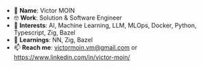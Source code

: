 - 👋 **Name**: Victor MOIN
- 🤓 **Work**: Solution & Software Engineer
- 👀 **Interests**: AI, Machine Learning, LLM, MLOps, Docker, Python, Typescript, Zig, Bazel
- 🌱 **Learnings**: NN, Zig, Bazel
- 📫 **Reach me**: victormoin.vm@gmail.com or https://www.linkedin.com/in/victor-moin/

<!---
vctrmn/vctrmn is a ✨ special ✨ repository because its `README.md` (this file) appears on your GitHub profile.
You can click the Preview link to take a look at your changes.
--->
